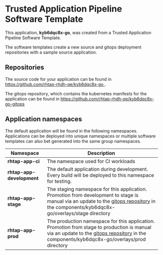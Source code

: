 # Trusted Application Pipeline Software Template

This application, **kyb6dqc8x-go**, was created from a Trusted Application Pipeline Software Template.

The software templates create a new source and gitops deployment repositories with a sample source application. 

## Repositories

The source code for your application can be found in [https://github.com/rhtap-rhdh-qe/kyb6dqc8x-go ](https://github.com/rhtap-rhdh-qe/kyb6dqc8x-go ).
 
The gitops repository, which contains the kubernetes manifests for the application can be found in 
[https://github.com/rhtap-rhdh-qe/kyb6dqc8x-go-gitops ](https://github.com/rhtap-rhdh-qe/kyb6dqc8x-go-gitops ) 

## Application namespaces 

The default application will be found in the following namespaces. Applications can be deployed into unique namespaces or multiple software templates can also bet generated into the same group namespaces.  

|  Namespace   |  Description   |  
| -------- | -------- |
| **rhtap-app-ci** | The namespace used for CI workloads |
| **rhtap-app-development** | The default application during development. Every build will be deployed to this namespace for testing. |
| **rhtap-app-stage** | The staging namespace for this application. Promotion from development to stage is manual via an update to the [gitops repository](https://github.com/rhtap-rhdh-qe/kyb6dqc8x-go-gitops ) in the components/kyb6dqc8x-go/overlays/stage directory |
| **rhtap-app-prod** | The production namespace for this application. Promotion from stage to production is manual via an update to the [gitops repository](https://github.com/rhtap-rhdh-qe/kyb6dqc8x-go-gitops ) in the components/kyb6dqc8x-go/overlays/prod directory |